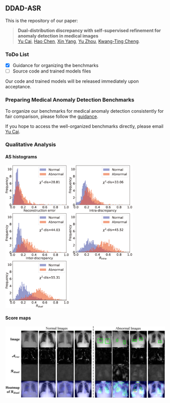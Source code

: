 ## DDAD-ASR

This is the repository of our paper:
> **Dual-distribution discrepancy with self-supervised refinement for anomaly detection in medical images** <br> [Yu Cai](https://caiyu6666.github.io/), [Hao Chen](https://cse.hkust.edu.hk/~jhc/), [Xin Yang](https://sites.google.com/view/xinyang/home), [Yu Zhou](https://www.vlrlab.net/~yuzhou), [Kwang-Ting Cheng](https://seng.hkust.edu.hk/about/people/faculty/tim-kwang-ting-cheng). <br>



### ToDo List

- [x] Guidance for organizing the benchmarks
- [ ] Source code and trained models files

Our code and trained models will be released immediately upon acceptance. 



### Preparing Medical Anomaly Detection Benchmarks

To organize our benchmarks for medical anomaly detection consistently for fair comparison, please follow the [guidance](https://github.com/caiyu6666/DDAD-ASR/tree/main/data).

If you hope to access the well-organized benchmarks directly, please email [Yu Cai](yu.cai@connect.ust.hk).



### Qualitative Analysis

#### AS histograms

<img src='./doc/imgs/rec_hist.png' width="200px"/><img src='./doc/imgs/intra_hist.png' width="200px"/> <img src='./doc/imgs/inter_hist.png' width="200px"/><img src='./doc/imgs/R-intra_hist.png' width="200px"/><img src='./doc/imgs/R-dual_hist.png' width="200px"/>



#### Score maps

<img src='./doc/imgs/vis.png' width="850px"/>